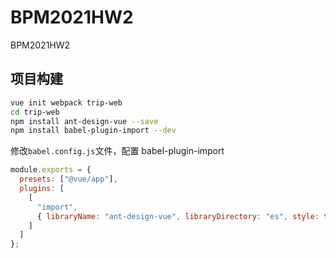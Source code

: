 # BPM2021HW2
BPM2021HW2

## 项目构建
```bash
vue init webpack trip-web
cd trip-web
npm install ant-design-vue --save
npm install babel-plugin-import --dev
```

修改`babel.config.js`文件，配置 babel-plugin-import
```js
module.exports = {
  presets: ["@vue/app"],
  plugins: [
    [
      "import",
      { libraryName: "ant-design-vue", libraryDirectory: "es", style: true }
    ]
  ]
};
``` 